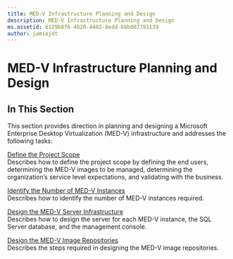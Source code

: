 ```yaml
---
title: MED-V Infrastructure Planning and Design
description: MED-V Infrastructure Planning and Design
ms.assetid: 6129b8f6-4b20-4403-8edd-68b007791139
author: jamiejdt
---
```


# MED-V Infrastructure Planning and Design


## In This Section


This section provides direction in planning and designing a Microsoft Enterprise Desktop Virtualization (MED-V) infrastructure and addresses the following tasks:

<a href="" id="define-the-project-scope"></a>[Define the Project Scope](define-the-project-scope.md)  
Describes how to define the project scope by defining the end users, determining the MED-V images to be managed, determining the organization’s service level expectations, and validating with the business.

<a href="" id="identify-the-number-of-med-v-instances"></a>[Identify the Number of MED-V Instances](identify-the-number-of-med-v-instances.md)  
Describes how to identify the number of MED-V instances required.

<a href="" id="design-the-med-v-server-infrastructure"></a>[Design the MED-V Server Infrastructure](design-the-med-v-server-infrastructure.md)  
Describes how to design the server for each MED-V instance, the SQL Server database, and the management console.

<a href="" id="design-the-med-v-image-repositories"></a>[Design the MED-V Image Repositories](design-the-med-v-image-repositories.md)  
Describes the steps required in designing the MED-V image repositories.

 

 





